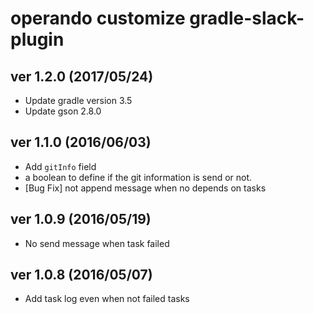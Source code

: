 
# operando customize gradle-slack-plugin

## ver 1.2.0 (2017/05/24)

* Update gradle version 3.5
* Update gson 2.8.0

## ver 1.1.0 (2016/06/03)

* Add `gitInfo` field
 * a boolean to define if the git information is send or not.
* [Bug Fix] not append message when no depends on tasks

## ver 1.0.9 (2016/05/19)

* No send message when task failed

## ver 1.0.8  (2016/05/07)

* Add task log even when not failed tasks